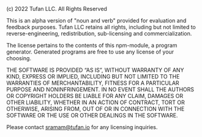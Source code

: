 (c) 2022 Tufan LLC. All Rights Reserved

This is an alpha version of "noun and verb" provided for evaluation and feedback purposes.
Tufan LLC retains all rights, including but not limited to reverse-engineering, redistribution,
sub-licensing and commercialization.

The license pertains to the contents of this npm-module, a program generator.
Generated programs are free to use any license of your choosing.

THE SOFTWARE IS PROVIDED “AS IS”, WITHOUT WARRANTY OF ANY KIND, EXPRESS OR IMPLIED, INCLUDING BUT 
NOT LIMITED TO THE WARRANTIES OF MERCHANTABILITY, FITNESS FOR A PARTICULAR PURPOSE AND 
NONINFRINGEMENT. IN NO EVENT SHALL THE AUTHORS OR COPYRIGHT HOLDERS BE LIABLE FOR ANY CLAIM, 
DAMAGES OR OTHER LIABILITY, WHETHER IN AN ACTION OF CONTRACT, TORT OR OTHERWISE, ARISING FROM, OUT 
OF OR IN CONNECTION WITH THE SOFTWARE OR THE USE OR OTHER DEALINGS IN THE SOFTWARE.

Please contact sramam@tufan.io for any licensing inquiries.
